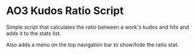 # AO3 Kudos Ratio Script
Simple script that calculates the ratio between a work's kudos and hits and adds it to the stats list.

Also adds a menu on the top navigation bar to show/hide the ratio stat.